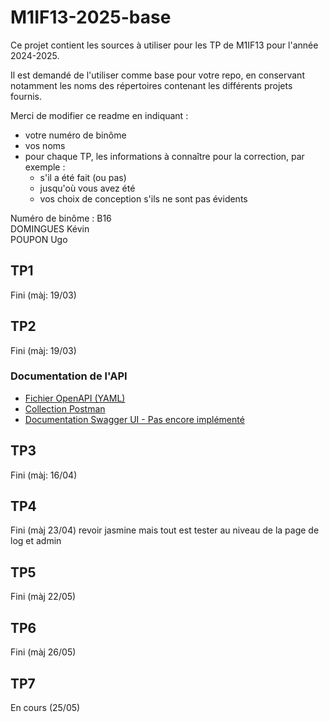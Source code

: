 # M1IF13-2025-base

Ce projet contient les sources à utiliser pour les TP de M1IF13 pour l'année 2024-2025.

Il est demandé de l'utiliser comme base pour votre repo, en conservant notamment les noms des répertoires contenant les différents projets fournis.

Merci de modifier ce readme en indiquant :

- votre numéro de binôme
- vos noms
- pour chaque TP, les informations à connaître pour la correction, par exemple :
  - s'il a été fait (ou pas)
  - jusqu'où vous avez été
  - vos choix de conception s'ils ne sont pas évidents

Numéro de binôme : B16  
DOMINGUES Kévin  
POUPON Ugo  

## TP1

Fini (màj: 19/03)

## TP2

Fini (màj: 19/03)

### Documentation de l'API

- [Fichier OpenAPI (YAML)](users/openapi/users-api.yaml)  
- [Collection Postman](users/postman/M1IF13-2025.postman_collection.json)  
- [Documentation Swagger UI - Pas encore implémenté](http://192.168.75.XXX:8080/swagger-ui)  

## TP3

Fini (màj: 16/04)

## TP4

Fini (màj 23/04)
revoir jasmine mais tout est tester au niveau de la page de log et admin

## TP5

Fini (màj 22/05)

## TP6

Fini (màj 26/05)

## TP7

En cours (25/05)